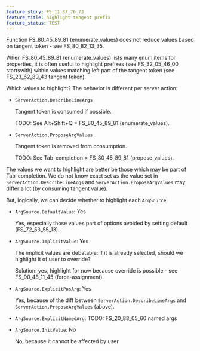 ```yaml
---
feature_story: FS_11_87_76_73
feature_title: highlight tangent prefix
feature_status: TEST
---
```


Function FS_80_45_89_81 (enumerate_values) does not reduce values based on tangent token - see FS_80_82_13_35.

When FS_80_45_89_81 (enumerate_values) lists many enum items for properties,
it is often useful to highlight prefixes (see FS_32_05_46_00 startswith) within values
matching left part of the tangent token (see FS_23_62_89_43 tangent token).

Which values to highlight?
The behavior is different per server action:

*   `ServerAction.DescribeLineArgs`

    Tangent token is consumed if possible.

    TODO: See Alt+Shift+Q = FS_80_45_89_81 (enumerate_values).

*   `ServerAction.ProposeArgValues`

    Tangent token is removed from consumption.

    TODO: See Tab-completion = FS_80_45_89_81 (propose_values).

The values we want to highlight are better be those which may be part of Tab-completion.
We do not know exact set as the value set in `ServerAction.DescribeLineArgs` and `ServerAction.ProposeArgValues`
may differ a lot (by consuming tangent value).

But, logically, we can decide whether to highlight each `ArgSource`:

*   `ArgSource.DefaultValue`: Yes

    Yes, especially those values part of options avoided by setting default (FS_72_53_55_13).

*   `ArgSource.ImplicitValue`: Yes

    The implicit values are debatable: if it is already selected, should we highlight it of user to override?

    Solution: yes, highlight for now because override is possible - see FS_90_48_11_45 (force-assignment).

*   `ArgSource.ExplicitPosArg`: Yes

    Yes, because of the diff between `ServerAction.DescribeLineArgs` and `ServerAction.ProposeArgValues` (above).

*   `ArgSource.ExplicitNamedArg`: TODO: FS_20_88_05_60 named args

*   `ArgSource.InitValue`: No

    No, because it cannot be affected by user.
